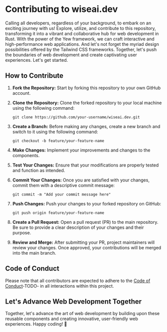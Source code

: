 # Contributing to wiseai.dev

Calling all developers, regardless of your background, to embark on an exciting journey with us! Explore, utilize, and contribute to this repository, transforming it into a vibrant and collaborative hub for web development in Rust. With the power of the Yew framework, we can craft interactive and high-performance web applications. And let's not forget the myriad design possibilities offered by the Tailwind CSS frameworks. Together, let's push the boundaries of web development and create captivating user experiences. Let's get started.

## How to Contribute

1. **Fork the Repository:** Start by forking this repository to your own GitHub account.

1. **Clone the Repository:** Clone the forked repository to your local machine using the following command:
   ```
   git clone https://github.com/your-username/wiseai.dev.git
   ```

1. **Create a Branch:** Before making any changes, create a new branch and switch to it using the following command:
   ```
   git checkout -b feature/your-feature-name
   ```

1. **Make Changes:** Implement your improvements and changes to the components.

1. **Test Your Changes:** Ensure that your modifications are properly tested and function as intended.

1. **Commit Your Changes:** Once you are satisfied with your changes, commit them with a descriptive commit message:
   ```
   git commit -m "Add your commit message here"
   ```

1. **Push Changes:** Push your changes to your forked repository on GitHub:
   ```
   git push origin feature/your-feature-name
   ```

1. **Create a Pull Request:** Open a pull request (PR) to the main repository. Be sure to provide a clear description of your changes and their purpose.

1. **Review and Merge:** After submitting your PR, project maintainers will review your changes. Once approved, your contributions will be merged into the main branch.

## Code of Conduct

Please note that all contributors are expected to adhere to the [Code of Conduct](CODE_OF_CONDUCT.md)-TODO- in all interactions within this project.

## Let's Advance Web Development Together

Together, let's advance the art of web development by building upon these reusable components and creating innovative, user-friendly web experiences. Happy coding! 🚀